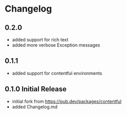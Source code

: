 # Changelog

## 0.2.0
- added support for rich text
- added more verbose Exception messages

## 0.1.1
- added support for contentful environments

## 0.1.0 Initial Release
- initial fork from https://pub.dev/packages/contentful
- added Changelog.md
